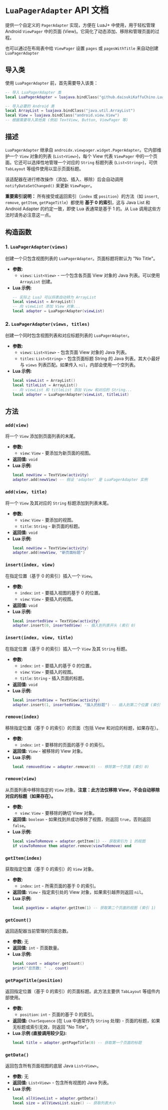 # `LuaPagerAdapter` API 文档 

提供一个自定义的 `PagerAdapter` 实现，方便在 LuaJ+ 中使用，用于轻松管理 Android `ViewPager` 中的页面 (View)。它简化了动态添加、移除和管理页面的过程。

也可以通过在布局表中给 `ViewPager` 设置 `pages` 或 `pagesWithTitle` 来自动创建 `LuaPagerAdapter`

## 导入类

使用 `LuaPagerAdapter` 前，首先需要导入该类：

```lua
-- 导入 LuaPagerAdapter 类
local LuaPagerAdapter = luajava.bindClass("github.daisukiKaffuChino.LuaPagerAdapter")

-- 导入必要的 Android 类
local ArrayList = luajava.bindClass("java.util.ArrayList")
local View = luajava.bindClass("android.view.View")
-- 根据需要导入其他类 (例如 TextView, Button, ViewPager 等)
```

## 描述

`LuaPagerAdapter` 继承自 `androidx.viewpager.widget.PagerAdapter`。它内部维护一个 `View` 对象的列表 (`List<View>`)，每个 View 代表 `ViewPager` 中的一个页面。它还可以选择性地管理一个对应的 `String` 标题列表 (`List<String>`)，可供 `TabLayout` 等组件使用以显示页面标题。

该适配器在进行修改操作（添加、插入、移除）后会自动调用 `notifyDataSetChanged()` 来更新 `ViewPager`。

**重要索引说明：** 所有接受或返回索引（`index` 或 `position`）的方法（如 `insert`, `remove`, `getItem`, `getPageTitle`）都使用 **基于 0 的索引**，这与 Java List 和 Android Adapter 的约定一致，即使 Lua 表通常是基于 1 的。从 Lua 调用这些方法时请务必注意这一点。

## 构造函数

### 1. `LuaPagerAdapter(views)`

创建一个只包含视图列表的 `LuaPagerAdapter`。页面标题将默认为 "No Title"。

*   **参数:**
    *   `views`: `List<View>` - 一个包含各页面 View 对象的 Java 列表。可以使用 `ArrayList` 创建。
*   **Lua 示例:**
    ```lua
    -- 实际上 LuaJ 可以将表自动转为 ArrayList
    local viewList = ArrayList()
    -- 向 viewList 添加 View 对象...
    local adapter = LuaPagerAdapter(viewList)
    ```

### 2. `LuaPagerAdapter(views, titles)`

创建一个同时包含视图列表和对应标题列表的 `LuaPagerAdapter`。

*   **参数:**
    *   `views`: `List<View>` - 包含页面 View 对象的 Java 列表。
    *   `titles`: `List<String>` - 包含页面标题 String 的 Java 列表。其大小最好与 `views` 列表匹配。如果传入 `nil`，内部会使用一个空列表。
*   **Lua 示例:**
    ```lua
    local viewList = ArrayList()
    local titleList = ArrayList()
    -- 向 viewList 和 titleList 添加 View 和对应的 String...
    local adapter = LuaPagerAdapter(viewList, titleList)
    ```

## 方法

### `add(view)`

将一个 `View` 添加到页面列表的末尾。

*   **参数:**
    *   `view`: `View` - 要添加为新页面的视图。
*   **返回值:** `void`
*   **Lua 示例:**
    ```lua
    local newView = TextView(activity)
    adapter.add(newView) -- 假设 'adapter' 是 LuaPagerAdapter 实例
    ```

### `add(view, title)`

将一个 `View` 及其对应的 `String` 标题添加到列表末尾。

*   **参数:**
    *   `view`: `View` - 要添加的视图。
    *   `title`: `String` - 新页面的标题。
*   **返回值:** `void`
*   **Lua 示例:**
    ```lua
    local newView = TextView(activity)
    adapter.add(newView, "新页面标题")
    ```

### `insert(index, view)`

在指定位置（基于 0 的索引）插入一个 `View`。

*   **参数:**
    *   `index`: `int` - 要插入视图的基于 0 的位置。
    *   `view`: `View` - 要插入的视图。
*   **返回值:** `void`
*   **Lua 示例:**
    ```lua
    local insertedView = TextView(activity)
    adapter.insert(0, insertedView) -- 插入到列表开头 (索引 0)
    ```

### `insert(index, view, title)`

在指定位置（基于 0 的索引）插入一个 `View` 及其 `String` 标题。

*   **参数:**
    *   `index`: `int` - 要插入的基于 0 的位置。
    *   `view`: `View` - 要插入的视图。
    *   `title`: `String` - 插入页面的标题。
*   **返回值:** `void`
*   **Lua 示例:**
    ```lua
    local insertedView = TextView(activity)
    adapter.insert(1, insertedView, "插入的标题") -- 插入到第二个位置 (索引 1)
    ```

### `remove(index)`

移除指定位置（基于 0 的索引）的页面（包括 View 和对应的标题，如果存在）。

*   **参数:**
    *   `index`: `int` - 要移除的页面的基于 0 的索引。
*   **返回值:** `View` - 被移除的 View 对象。
*   **Lua 示例:**
    ```lua
    local removedView = adapter.remove(0) -- 移除第一个页面 (索引 0)
    ```

### `remove(view)`

从页面列表中移除指定的 `View` 对象。**注意：此方法仅移除 View，不会自动移除对应的标题（如果存在）。**

*   **参数:**
    *   `view`: `View` - 要移除的确切 View 对象。
*   **返回值:** `boolean` - 如果找到并成功移除了视图，则返回 `true`，否则返回 `false`。
*   **Lua 示例:**
    ```lua
    local viewToRemove = adapter.getItem(1) -- 获取索引为 1 的视图
    if viewToRemove then adapter.remove(viewToRemove) end
    ```

### `getItem(index)`

获取指定位置（基于 0 的索引）的 `View` 对象。

*   **参数:**
    *   `index`: `int` - 所需页面的基于 0 的索引。
*   **返回值:** `View` - 指定索引处的 View 对象，如果索引越界则返回 `nil`。
*   **Lua 示例:**
    ```lua
    local pageView = adapter.getItem(1) -- 获取第二个页面的视图 (索引 1)
    ```

### `getCount()`

返回适配器当前管理的页面总数。

*   **参数:** 无
*   **返回值:** `int` - 页面数量。
*   **Lua 示例:**
    ```lua
    local count = adapter.getCount()
    print("总页数: " .. count)
    ```

### `getPageTitle(position)`

返回指定位置（基于 0 的索引）的页面标题。此方法主要供 `TabLayout` 等组件内部使用。

*   **参数:**
    *   `position`: `int` - 页面的基于 0 的索引。
*   **返回值:** `CharSequence` (在 Lua 中通常作为 `String` 处理) - 页面的标题，如果无标题或索引无效，则返回 "No Title"。
*   **Lua 示例 (直接调用较少见):**
    ```lua
    local title = adapter.getPageTitle(0) -- 获取第一个页面的标题
    ```

### `getData()`

返回包含所有页面视图的底层 Java `List<View>`。

*   **参数:** 无
*   **返回值:** `List<View>` - 包含所有视图的 Java 列表。
*   **Lua 示例:**
    ```lua
    local allViewsList = adapter.getData()
    local size = allViewsList.size() -- 获取列表大小
    ```